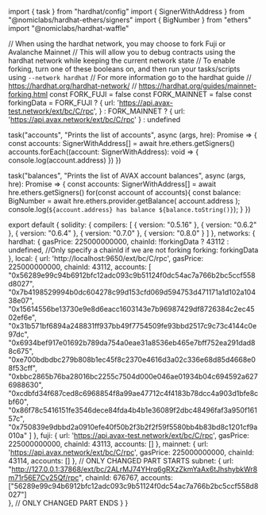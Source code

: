 import { task } from "hardhat/config"
import { SignerWithAddress } from "@nomiclabs/hardhat-ethers/signers"
import { BigNumber } from "ethers"
import "@nomiclabs/hardhat-waffle"

// When using the hardhat network, you may choose to fork Fuji or Avalanche Mainnet
// This will allow you to debug contracts using the hardhat network while keeping the current network state
// To enable forking, turn one of these booleans on, and then run your tasks/scripts using ``--network hardhat``
// For more information go to the hardhat guide
// https://hardhat.org/hardhat-network/
// https://hardhat.org/guides/mainnet-forking.html
const FORK_FUJI = false
const FORK_MAINNET = false
const forkingData = FORK_FUJI ? {
  url: 'https://api.avax-test.network/ext/bc/C/rpc',
} : FORK_MAINNET ? {
  url: 'https://api.avax.network/ext/bc/C/rpc'
} : undefined

task("accounts", "Prints the list of accounts", async (args, hre): Promise<void> => {
  const accounts: SignerWithAddress[] = await hre.ethers.getSigners()
  accounts.forEach((account: SignerWithAddress): void => {
    console.log(account.address)
  })
})

task("balances", "Prints the list of AVAX account balances", async (args, hre): Promise<void> => {
  const accounts: SignerWithAddress[] = await hre.ethers.getSigners()
  for(const account of accounts){
    const balance: BigNumber = await hre.ethers.provider.getBalance(
      account.address
    );
    console.log(`${account.address} has balance ${balance.toString()}`);
  }
})

export default {
  solidity: {
    compilers: [
      {
        version: "0.5.16"
      },
      {
        version: "0.6.2"
      },
      {
        version: "0.6.4"
      },
      {
        version: "0.7.0"
      },
      {
        version: "0.8.0"
      }
    ]
  },
  networks: {
    hardhat: {
      gasPrice: 225000000000,
      chainId: !forkingData ? 43112 : undefined, //Only specify a chainId if we are not forking
      forking: forkingData
    },
    local: {
      url: 'http://localhost:9650/ext/bc/C/rpc',
      gasPrice: 225000000000,
      chainId: 43112,
      accounts: [
        "0x56289e99c94b6912bfc12adc093c9b51124f0dc54ac7a766b2bc5ccf558d8027",
        "0x7b4198529994b0dc604278c99d153cfd069d594753d471171a1d102a10438e07",
        "0x15614556be13730e9e8d6eacc1603143e7b96987429df8726384c2ec4502ef6e",
        "0x31b571bf6894a248831ff937bb49f7754509fe93bbd2517c9c73c4144c0e97dc",
        "0x6934bef917e01692b789da754a0eae31a8536eb465e7bff752ea291dad88c675",
        "0xe700bdbdbc279b808b1ec45f8c2370e4616d3a02c336e68d85d4668e08f53cff",
        "0xbbc2865b76ba28016bc2255c7504d000e046ae01934b04c694592a6276988630",
        "0xcdbfd34f687ced8c6968854f8a99ae47712c4f4183b78dcc4a903d1bfe8cbf60",
        "0x86f78c5416151fe3546dece84fda4b4b1e36089f2dbc48496faf3a950f16157c",
        "0x750839e9dbbd2a0910efe40f50b2f3b2f2f59f5580bb4b83bd8c1201cf9a010a"
      ]
    },
    fuji: {
      url: 'https://api.avax-test.network/ext/bc/C/rpc',
      gasPrice: 225000000000,
      chainId: 43113,
      accounts: []
    },
    mainnet: {
      url: 'https://api.avax.network/ext/bc/C/rpc',
      gasPrice: 225000000000,
      chainId: 43114,
      accounts: []
    },
    // ONLY CHANGED PART STARTS
    subnet: {
      url: "http://127.0.0.1:37868/ext/bc/2ALrMJ74YHrq6gRXzZkmYaAx6tJhshybkWr8m71r56E7Cv25Qf/rpc",
      chainId: 676767,
      accounts: ["56289e99c94b6912bfc12adc093c9b51124f0dc54ac7a766b2bc5ccf558d8027"]      
    },
    // ONLY CHANGED PART ENDS
  }
}